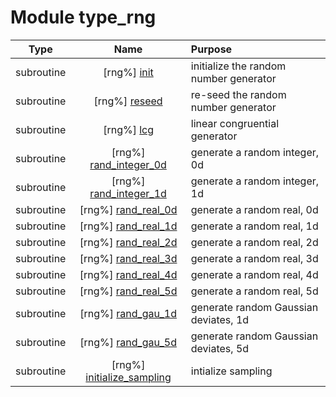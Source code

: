 # Module type_rng

| Type | Name | Purpose |
| :--: | :--: | :---------- |
| subroutine | [rng%] [init](https://github.com/benjaminmenetrier/bump-standalone/tree/master/src/type_rng.F90#L55) | initialize the random number generator |
| subroutine | [rng%] [reseed](https://github.com/benjaminmenetrier/bump-standalone/tree/master/src/type_rng.F90#L97) | re-seed the random number generator |
| subroutine | [rng%] [lcg](https://github.com/benjaminmenetrier/bump-standalone/tree/master/src/type_rng.F90#L123) | linear congruential generator |
| subroutine | [rng%] [rand_integer_0d](https://github.com/benjaminmenetrier/bump-standalone/tree/master/src/type_rng.F90#L143) | generate a random integer, 0d |
| subroutine | [rng%] [rand_integer_1d](https://github.com/benjaminmenetrier/bump-standalone/tree/master/src/type_rng.F90#L171) | generate a random integer, 1d |
| subroutine | [rng%] [rand_real_0d](https://github.com/benjaminmenetrier/bump-standalone/tree/master/src/type_rng.F90#L194) | generate a random real, 0d |
| subroutine | [rng%] [rand_real_1d](https://github.com/benjaminmenetrier/bump-standalone/tree/master/src/type_rng.F90#L222) | generate a random real, 1d |
| subroutine | [rng%] [rand_real_2d](https://github.com/benjaminmenetrier/bump-standalone/tree/master/src/type_rng.F90#L245) | generate a random real, 2d |
| subroutine | [rng%] [rand_real_3d](https://github.com/benjaminmenetrier/bump-standalone/tree/master/src/type_rng.F90#L270) | generate a random real, 3d |
| subroutine | [rng%] [rand_real_4d](https://github.com/benjaminmenetrier/bump-standalone/tree/master/src/type_rng.F90#L297) | generate a random real, 4d |
| subroutine | [rng%] [rand_real_5d](https://github.com/benjaminmenetrier/bump-standalone/tree/master/src/type_rng.F90#L326) | generate a random real, 5d |
| subroutine | [rng%] [rand_gau_1d](https://github.com/benjaminmenetrier/bump-standalone/tree/master/src/type_rng.F90#L357) | generate random Gaussian deviates, 1d |
| subroutine | [rng%] [rand_gau_5d](https://github.com/benjaminmenetrier/bump-standalone/tree/master/src/type_rng.F90#L398) | generate random Gaussian deviates, 5d |
| subroutine | [rng%] [initialize_sampling](https://github.com/benjaminmenetrier/bump-standalone/tree/master/src/type_rng.F90#L425) | intialize sampling |
